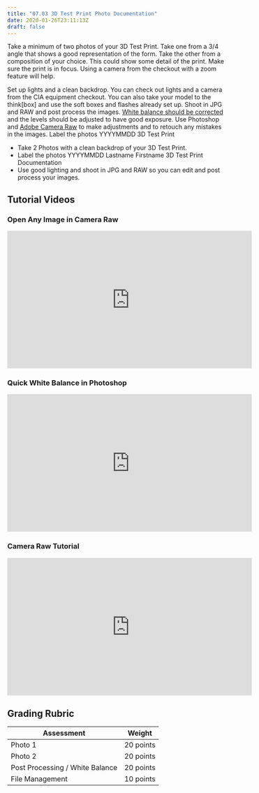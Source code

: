 ```yaml
---
title: "07.03 3D Test Print Photo Documentation"
date: 2020-01-26T23:11:13Z
draft: false
---
```


Take a minimum of two photos of your 3D Test Print. Take one from a 3/4 angle
that shows a good representation of the form. Take the other from a composition
of your choice. This could show some detail of the print. Make sure the print is
in focus. Using a camera from the checkout with a zoom feature will help.

Set up lights and a clean backdrop. You can check out lights and a camera from
the CIA equipment checkout. You can also take your model to the think[box] and
use the soft boxes and flashes already set up. Shoot in JPG and RAW and post
process the images.
[White balance should be corrected](https://www.youtube.com/watch?v=m0yZEWUSahk)
and the levels should be adjusted to have good exposure. Use Photoshop and
[Adobe Camera Raw](https://www.youtube.com/watch?v=11jwSwUu2WI) to make
adjustments and to retouch any mistakes in the images. Label the photos YYYYMMDD
3D Test Print

- Take 2 Photos with a clean backdrop of your 3D Test Print.
- Label the photos YYYYMMDD Lastname Firstname 3D Test Print Documentation
- Use good lighting and shoot in JPG and RAW so you can edit and post process
  your images.

## Tutorial Videos

<div class="video-grid">

<div class="video-card">

### Open Any Image in Camera Raw

<div class="iframe-16-9-container"><iframe class="youtTubeIframe" src="https://www.youtube.com/embed/ftMICesJwGc?rel=0" width="560" height="315" frameborder="0" allowfullscreen="allowfullscreen"></iframe></div>
</div>

<div class="video-card">

### Quick White Balance in Photoshop

<div class="iframe-16-9-container"><iframe class="youtTubeIframe" src="https://www.youtube.com/embed/m0yZEWUSahk?rel=0" width="560" height="315" frameborder="0" allowfullscreen="allowfullscreen"></iframe></div>
</div>

<div class="video-card">

### Camera Raw Tutorial

<div class="iframe-16-9-container"><iframe class="youtTubeIframe"src="https://www.youtube.com/embed/11jwSwUu2WI?rel=0" width="560" height="315" frameborder="0" allowfullscreen="allowfullscreen"></iframe></div>
</div>

</div>

## Grading Rubric

<div class="responsive-table-markdown">

| Assessment                      | Weight    |
| ------------------------------- | --------- |
| Photo 1                         | 20 points |
| Photo 2                         | 20 points |
| Post Processing / White Balance | 20 points |
| File Management                 | 10 points |

</div>
